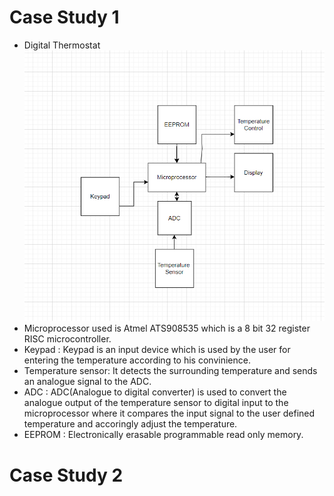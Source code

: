 # Case Study 1
* Digital Thermostat
![](2022-02-21-08-40-27.png)
* Microprocessor used is Atmel ATS908535 which is a 8 bit 32 register RISC microcontroller.
* Keypad : Keypad is an input device which is used by the user for entering the temperature according to his convinience.
* Temperature sensor: It detects the surrounding temperature and sends an analogue signal to the ADC.
* ADC : ADC(Analogue to digital converter) is used to convert the analogue output of the temperature sensor to digital input to the microprocessor where it compares the input signal to the user defined temperature and accoringly adjust the temperature.
* EEPROM : Electronically erasable programmable read only memory. 


# Case Study 2